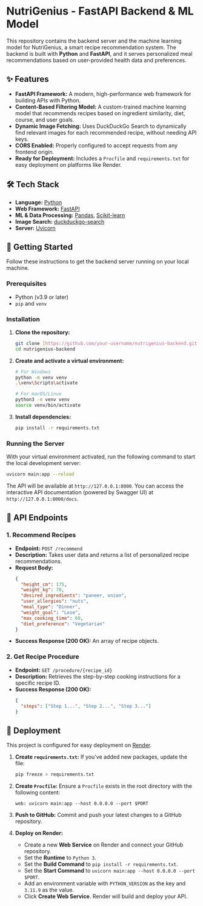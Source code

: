 # NutriGenius - FastAPI Backend & ML Model

This repository contains the backend server and the machine learning model for NutriGenius, a smart recipe recommendation system. The backend is built with **Python** and **FastAPI**, and it serves personalized meal recommendations based on user-provided health data and preferences.

## ✨ Features

- **FastAPI Framework:** A modern, high-performance web framework for building APIs with Python.
- **Content-Based Filtering Model:** A custom-trained machine learning model that recommends recipes based on ingredient similarity, diet, course, and user goals.
- **Dynamic Image Fetching:** Uses DuckDuckGo Search to dynamically find relevant images for each recommended recipe, without needing API keys.
- **CORS Enabled:** Properly configured to accept requests from any frontend origin.
- **Ready for Deployment:** Includes a `Procfile` and `requirements.txt` for easy deployment on platforms like Render.

## 🛠️ Tech Stack

- **Language:** [Python](https://www.python.org/)
- **Web Framework:** [FastAPI](https://fastapi.tiangolo.com/)
- **ML & Data Processing:** [Pandas](https://pandas.pydata.org/), [Scikit-learn](https://scikit-learn.org/)
- **Image Search:** [duckduckgo-search](https://pypi.org/project/duckduckgo-search/)
- **Server:** [Uvicorn](https://www.uvicorn.org/)

## 🚀 Getting Started

Follow these instructions to get the backend server running on your local machine.

### Prerequisites

- Python (v3.9 or later)
- `pip` and `venv`

### Installation

1.  **Clone the repository:**

    ```bash
    git clone [https://github.com/your-username/nutrigenius-backend.git](https://github.com/your-username/nutrigenius-backend.git)
    cd nutrigenius-backend
    ```

2.  **Create and activate a virtual environment:**

    ```bash
    # For Windows
    python -m venv venv
    .\venv\Scripts\activate

    # For macOS/Linux
    python3 -m venv venv
    source venv/bin/activate
    ```

3.  **Install dependencies:**
    ```bash
    pip install -r requirements.txt
    ```

### Running the Server

With your virtual environment activated, run the following command to start the local development server:

```bash
uvicorn main:app --reload
```

The API will be available at `http://127.0.0.1:8000`. You can access the interactive API documentation (powered by Swagger UI) at `http://127.0.0.1:8000/docs`.

## 📖 API Endpoints

### 1. Recommend Recipes

- **Endpoint:** `POST /recommend`
- **Description:** Takes user data and returns a list of personalized recipe recommendations.
- **Request Body:**
  ```json
  {
    "height_cm": 175,
    "weight_kg": 70,
    "desired_ingredients": "paneer, onion",
    "user_allergies": "nuts",
    "meal_type": "Dinner",
    "weight_goal": "Lose",
    "max_cooking_time": 60,
    "diet_preference": "Vegetarian"
  }
  ```
- **Success Response (200 OK):** An array of recipe objects.

### 2. Get Recipe Procedure

- **Endpoint:** `GET /procedure/{recipe_id}`
- **Description:** Retrieves the step-by-step cooking instructions for a specific recipe ID.
- **Success Response (200 OK):**
  ```json
  {
    "steps": ["Step 1...", "Step 2...", "Step 3..."]
  }
  ```

## 🚢 Deployment

This project is configured for easy deployment on [Render](https://render.com/).

1.  **Create `requirements.txt`:** If you've added new packages, update the file:

    ```bash
    pip freeze > requirements.txt
    ```

2.  **Create `Procfile`:** Ensure a `Procfile` exists in the root directory with the following content:

    ```
    web: uvicorn main:app --host 0.0.0.0 --port $PORT
    ```

3.  **Push to GitHub:** Commit and push your latest changes to a GitHub repository.

4.  **Deploy on Render:**
    - Create a new **Web Service** on Render and connect your GitHub repository.
    - Set the **Runtime** to `Python 3`.
    - Set the **Build Command** to `pip install -r requirements.txt`.
    - Set the **Start Command** to `uvicorn main:app --host 0.0.0.0 --port $PORT`.
    - Add an environment variable with `PYTHON_VERSION` as the key and `3.11.9` as the value.
    - Click **Create Web Service**. Render will build and deploy your API.
